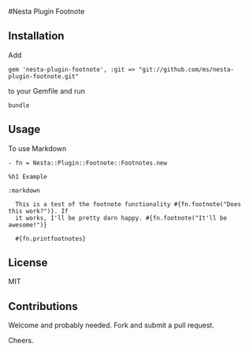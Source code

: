 #Nesta Plugin Footnote

## Installation

Add

	gem 'nesta-plugin-footnote', :git => "git://github.com/ms/nesta-plugin-footnote.git"

to your Gemfile and run

	bundle

## Usage

To use Markdown
	
	- fn = Nesta::Plugin::Footnote::Footnotes.new

	%h1 Example

	:markdown

	  This is a test of the footnote functionality #{fn.footnote("Does this work?")}. If
	  it works, I'll be pretty darn happy. #{fn.footnote("It'll be awesome!")}

	  #{fn.printfootnotes}


## License

MIT

## Contributions

Welcome and probably needed. Fork and submit a pull request.

Cheers.
